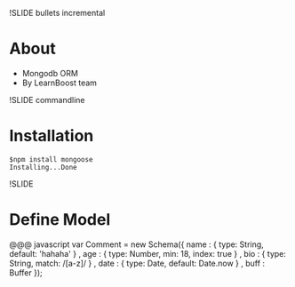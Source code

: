 !SLIDE bullets incremental
# About
* Mongodb ORM
* By LearnBoost team

!SLIDE commandline
# Installation
    $npm install mongoose
    Installing...Done

!SLIDE
# Define Model

@@@ javascript
var Comment = new Schema({
    name  :  { type: String, default: 'hahaha' }
  , age   :  { type: Number, min: 18, index: true }
  , bio   :  { type: String, match: /[a-z]/ }
  , date  :  { type: Date, default: Date.now }
  , buff  :  Buffer
});

